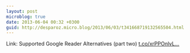 ```yaml
---
layout: post
microblog: true
date: 2013-06-04 00:32 +0300
guid: http://desparoz.micro.blog/2013/06/03/t341668719132565504.html
---
```

Link: Supported Google Reader Alternatives (part two) [t.co/xrPPOnlvL...](http://t.co/xrPPOnlvLs)
